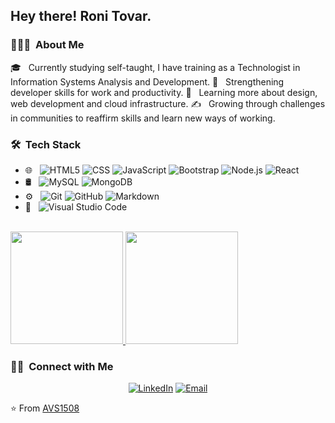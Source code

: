 <h2> Hey there! Roni Tovar.</h2>

<h3> 👨🏻‍💻 &nbsp;About Me </h3>

🎓 &nbsp; Currently studying self-taught, I have training as a Technologist in Information Systems Analysis and Development.
💼 &nbsp; Strengthening developer skills for work and productivity.
🌱 &nbsp; Learning more about design, web development and cloud infrastructure.
✍️ &nbsp; Growing through challenges in communities to reaffirm skills and learn new ways of working.

<h3> 🛠 &nbsp;Tech Stack</h3>


- 🌐 &nbsp;
  ![HTML5](https://img.shields.io/badge/-HTML5-333333?style=flat&logo=HTML5)
  ![CSS](https://img.shields.io/badge/-CSS-333333?style=flat&logo=CSS3&logoColor=1572B6)
  ![JavaScript](https://img.shields.io/badge/-JavaScript-333333?style=flat&logo=javascript)
  ![Bootstrap](https://img.shields.io/badge/-Bootstrap-333333?style=flat&logo=bootstrap&logoColor=563D7C)
  ![Node.js](https://img.shields.io/badge/-Node.js-333333?style=flat&logo=node.js)
  ![React](https://img.shields.io/badge/-React-333333?style=flat&logo=react)
- 🛢 &nbsp;
  ![MySQL](https://img.shields.io/badge/-MySQL-333333?style=flat&logo=mysql)
  ![MongoDB](https://img.shields.io/badge/-MongoDB-333333?style=flat&logo=mongodb)
- ⚙️ &nbsp;
  ![Git](https://img.shields.io/badge/-Git-333333?style=flat&logo=git)
  ![GitHub](https://img.shields.io/badge/-GitHub-333333?style=flat&logo=github)
  ![Markdown](https://img.shields.io/badge/-Markdown-333333?style=flat&logo=markdown)
- 🔧 &nbsp;
  ![Visual Studio Code](https://img.shields.io/badge/-Visual%20Studio%20Code-333333?style=flat&logo=visual-studio-code&logoColor=007ACC)            

<br/>

<a href="https://github.com/AVS1508">
  <img height="180em" src="https://github-readme-stats.vercel.app/api?username=AVS1508&theme=buefy&show_icons=true" />
  <img height="180em" src="https://github-readme-stats.vercel.app/api/top-langs/?username=AVS1508&theme=buefy&layout=compact" />
</a>

<br/>

<h3> 🤝🏻 &nbsp;Connect with Me </h3>

<p align="center">
<a href="#"><img alt="LinkedIn" src="https://img.shields.io/badge/LinkedIn-RoniTovar-blue?style=flat-square&logo=linkedin"></a>
<a href="mailto:ronitovar.personal@gmail.com"><img alt="Email" src="https://img.shields.io/badge/Email-ronitovar.personal@gmail.com-blue?style=flat-square&logo=gmail"></a>
</p>

⭐️ From [AVS1508](https://github.com/AVS1508)

